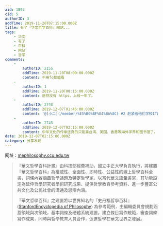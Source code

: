 ```yaml
---
aid: 1892
cid: 5
authorID: 3
addTime: 2019-11-20T07:15:00.000Z
title: 有了「华文哲学百科」网站...
tags:
    - 华文
    - 有了
    - 百科
    - 网站
    - 哲学
comments:
    -
        authorID: 2156
        addTime: 2019-11-20T08:00:00.000Z
        content: 不用fq都能看
    -
        authorID: 1
        addTime: 2019-11-20T08:15:00.000Z
        content: 居然没有 https，上线一年了。
    -
        authorID: 2748
        addTime: 2019-12-07T01:45:00.000Z
        content: '@[小二](/member/%E5%B0%8F%E4%BA%8C) #2 赶紧给他们学校IT部门发邮件'
    -
        authorID: 2748
        addTime: 2019-12-07T02:15:00.000Z
        content: 中华文化的传承还真的只能靠台湾、美国、香港等海外学界和图书馆了。
date: 2019-12-07T02:15:00.000Z
category: 分享发现
---
```


网址：[mephilosophy.ccu.edu.tw](http://mephilosophy.ccu.edu.tw/)

> 『華文哲學百科計畫』由科技部經費補助，國立中正大學負責執行，將建置『華文哲學百科』為權威性、全面性、即時性、公益性的線上哲學百科全書，詞條內容涵蓋哲學議題及特定哲學家，以當代華文語彙書寫，其功能設定為延伸哲學研究者學術研究成果、提供哲學教育參考資料、進一步豐富公共文化及公民社會的溝通及思辯內涵。
> 
> 『華文哲學百科』之建置將以世界知名的『史丹福哲學百科』 ([StanfordEncyclopedia of Philosophy](https://plato.stanford.edu/contents.html)) 為參考範例，由編輯委員會規劃涵蓋領域與次領域，基本詞條及硬體系統建置，建立條目寫作規範，審查詞條寫作成果，同時與哲學教育人員合作，促進哲學在華文世界之發展。
